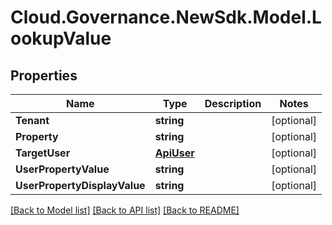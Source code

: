 # Cloud.Governance.NewSdk.Model.LookupValue
## Properties

Name | Type | Description | Notes
------------ | ------------- | ------------- | -------------
**Tenant** | **string** |  | [optional] 
**Property** | **string** |  | [optional] 
**TargetUser** | [**ApiUser**](ApiUser.md) |  | [optional] 
**UserPropertyValue** | **string** |  | [optional] 
**UserPropertyDisplayValue** | **string** |  | [optional] 

[[Back to Model list]](../README.md#documentation-for-models) [[Back to API list]](../README.md#documentation-for-api-endpoints) [[Back to README]](../README.md)

